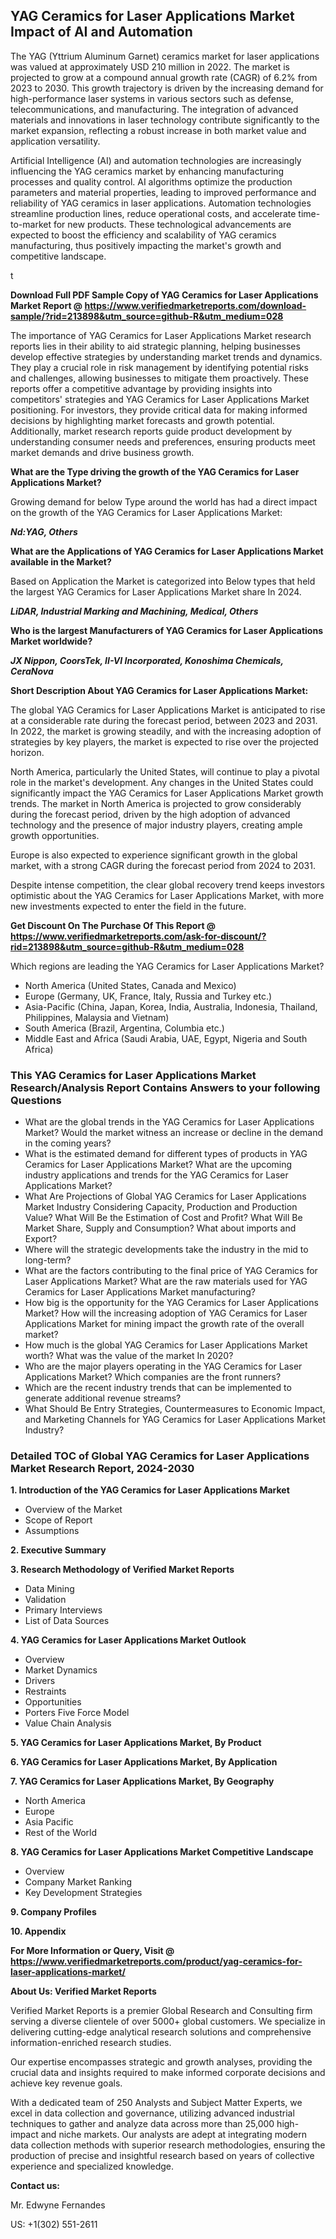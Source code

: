 <h2>YAG Ceramics for Laser Applications Market Impact of AI and Automation</h2><p>The YAG (Yttrium Aluminum Garnet) ceramics market for laser applications was valued at approximately USD 210 million in 2022. The market is projected to grow at a compound annual growth rate (CAGR) of 6.2% from 2023 to 2030. This growth trajectory is driven by the increasing demand for high-performance laser systems in various sectors such as defense, telecommunications, and manufacturing. The integration of advanced materials and innovations in laser technology contribute significantly to the market expansion, reflecting a robust increase in both market value and application versatility.</p><p>Artificial Intelligence (AI) and automation technologies are increasingly influencing the YAG ceramics market by enhancing manufacturing processes and quality control. AI algorithms optimize the production parameters and material properties, leading to improved performance and reliability of YAG ceramics in laser applications. Automation technologies streamline production lines, reduce operational costs, and accelerate time-to-market for new products. These technological advancements are expected to boost the efficiency and scalability of YAG ceramics manufacturing, thus positively impacting the market's growth and competitive landscape.</p>t</p><p id="" class=""><strong>Download Full PDF Sample Copy of YAG Ceramics for Laser Applications Market Report @ <a href="https://www.verifiedmarketreports.com/download-sample/?rid=213898&utm_source=github-R&utm_medium=028" target="_blank">https://www.verifiedmarketreports.com/download-sample/?rid=213898&utm_source=github-R&utm_medium=028</a></strong></p><p>The importance of&nbsp;YAG Ceramics for Laser Applications Market research reports lies in their ability to aid strategic planning, helping businesses develop effective strategies by understanding market trends and dynamics. They play a crucial role in risk management by identifying potential risks and challenges, allowing businesses to mitigate them proactively. These reports offer a competitive advantage by providing insights into competitors' strategies and YAG Ceramics for Laser Applications Market positioning. For investors, they provide critical data for making informed decisions by highlighting market forecasts and growth potential. Additionally, market research reports guide product development by understanding consumer needs and preferences, ensuring products meet market demands and drive business growth.</p><p><strong>What are the&nbsp;Type driving the growth of the YAG Ceramics for Laser Applications Market?</strong></p><p id="" class="">Growing demand for below Type around the world has had a direct impact on the growth of the YAG Ceramics for Laser Applications Market:</p><em><strong>Nd:YAG, Others</strong></em></p><strong>What are the&nbsp;Applications&nbsp;of YAG Ceramics for Laser Applications Market available in the Market?</strong></p><p id="" class="">Based on Application the Market is categorized into Below types that held the largest YAG Ceramics for Laser Applications Market share In 2024.</p><em><strong>LiDAR, Industrial Marking and Machining, Medical, Others</strong></em></p><strong>Who is the largest Manufacturers of YAG Ceramics for Laser Applications Market worldwide?</strong></p><p><em><strong>JX Nippon, CoorsTek, II-VI Incorporated, Konoshima Chemicals, CeraNova</strong></em></p><p id="" class=""><strong>Short Description About YAG Ceramics for Laser Applications Market:</strong></p><p>The global YAG Ceramics for Laser Applications Market is anticipated to rise at a considerable rate during the forecast period, between 2023 and 2031. In 2022, the market is growing steadily, and with the increasing adoption of strategies by key players, the market is expected to rise over the projected horizon.</p><p>North America, particularly the United States, will continue to play a pivotal role in the market's development. Any changes in the United States could significantly impact the YAG Ceramics for Laser Applications Market growth trends. The market in North America is projected to grow considerably during the forecast period, driven by the high adoption of advanced technology and the presence of major industry players, creating ample growth opportunities.</p><p>Europe is also expected to experience significant growth in the global market, with a strong CAGR during the forecast period from 2024 to 2031.</p><p>Despite intense competition, the clear global recovery trend keeps investors optimistic about the YAG Ceramics for Laser Applications Market, with more new investments expected to enter the field in the future.</p><p id="" class=""><strong>Get Discount On The Purchase Of This Report @ <a href="https://www.verifiedmarketreports.com/ask-for-discount/?rid=213898&utm_source=github-R&utm_medium=028" target="_blank">https://www.verifiedmarketreports.com/ask-for-discount/?rid=213898&utm_source=github-R&utm_medium=028</a></strong></p>Which regions are leading the YAG Ceramics for Laser Applications Market?</p><ul><li>North America (United States, Canada and Mexico)</li><li>Europe (Germany, UK, France, Italy, Russia and Turkey etc.)</li><li>Asia-Pacific (China, Japan, Korea, India, Australia, Indonesia, Thailand, Philippines, Malaysia and Vietnam)</li><li>South America (Brazil, Argentina, Columbia etc.)</li><li>Middle East and Africa (Saudi Arabia, UAE, Egypt, Nigeria and South Africa)</li></ul><h3 id="" class="">This YAG Ceramics for Laser Applications Market Research/Analysis Report Contains Answers to your following Questions</h3><ul><li>What are the global trends in the YAG Ceramics for Laser Applications Market? Would the market witness an increase or decline in the demand in the coming years?</li><li>What is the estimated demand for different types of products in YAG Ceramics for Laser Applications Market? What are the upcoming industry applications and trends for the YAG Ceramics for Laser Applications Market?</li><li>What Are Projections of Global YAG Ceramics for Laser Applications Market Industry Considering Capacity, Production and Production Value? What Will Be the Estimation of Cost and Profit? What Will Be Market Share, Supply and Consumption? What about imports and Export?</li><li>Where will the strategic developments take the industry in the mid to long-term?</li><li>What are the factors contributing to the final price of YAG Ceramics for Laser Applications Market? What are the raw materials used for YAG Ceramics for Laser Applications Market manufacturing?</li><li>How big is the opportunity for the YAG Ceramics for Laser Applications Market? How will the increasing adoption of YAG Ceramics for Laser Applications Market for mining impact the growth rate of the overall market?</li><li>How much is the global YAG Ceramics for Laser Applications Market worth? What was the value of the market In 2020?</li><li>Who are the major players operating in the YAG Ceramics for Laser Applications Market? Which companies are the front runners?</li><li>Which are the recent industry trends that can be implemented to generate additional revenue streams?</li><li>What Should Be Entry Strategies, Countermeasures to Economic Impact, and Marketing Channels for YAG Ceramics for Laser Applications Market Industry?</li></ul><h3 id="" class="">Detailed TOC of Global YAG Ceramics for Laser Applications Market Research Report, 2024-2030</h3><p id="" class=""><strong>1. Introduction of the YAG Ceramics for Laser Applications Market</strong></p><ul><li>Overview of the Market</li><li>Scope of Report</li><li>Assumptions</li></ul><p id="" class=""><strong>2. Executive Summary</strong></p><p id="" class=""><strong>3. Research Methodology of Verified Market Reports</strong></p><ul><li>Data Mining</li><li>Validation</li><li>Primary Interviews</li><li>List of Data Sources</li></ul><p id="" class=""><strong>4. YAG Ceramics for Laser Applications Market Outlook</strong></p><ul><li>Overview</li><li>Market Dynamics</li><li>Drivers</li><li>Restraints</li><li>Opportunities</li><li>Porters Five Force Model</li><li>Value Chain Analysis</li></ul><p id="" class=""><strong>5. YAG Ceramics for Laser Applications Market, By Product</strong></p><p id="" class=""><strong>6. YAG Ceramics for Laser Applications Market, By Application</strong></p><p id="" class=""><strong>7. YAG Ceramics for Laser Applications Market, By Geography</strong></p><ul><li>North America</li><li>Europe</li><li>Asia Pacific</li><li>Rest of the World</li></ul><p id="" class=""><strong>8. YAG Ceramics for Laser Applications Market Competitive Landscape</strong></p><ul><li>Overview</li><li>Company Market Ranking</li><li>Key Development Strategies</li></ul><p id="" class=""><strong>9. Company Profiles</strong></p><p id="" class=""><strong>10. Appendix</strong></p><p id="" class=""><strong>For More Information or Query, Visit @ <a href="https://www.verifiedmarketreports.com/product/yag-ceramics-for-laser-applications-market/" target="_blank">https://www.verifiedmarketreports.com/product/yag-ceramics-for-laser-applications-market/</a></strong></p><p id="" class=""><strong>About Us: Verified Market Reports</strong></p><p id="" class="">Verified Market Reports is a premier Global Research and Consulting firm serving a diverse clientele of over 5000+ global customers. We specialize in delivering cutting-edge analytical research solutions and comprehensive information-enriched research studies.</p><p id="" class="">Our expertise encompasses strategic and growth analyses, providing the crucial data and insights required to make informed corporate decisions and achieve key revenue goals.</p><p id="" class="">With a dedicated team of 250 Analysts and Subject Matter Experts, we excel in data collection and governance, utilizing advanced industrial techniques to gather and analyze data across more than 25,000 high-impact and niche markets. Our analysts are adept at integrating modern data collection methods with superior research methodologies, ensuring the production of precise and insightful research based on years of collective experience and specialized knowledge.</p><p id="" class=""><strong>Contact us:</strong></p><p id="" class="">Mr. Edwyne Fernandes</p><p id="" class="">US: +1(302) 551-2611</p>